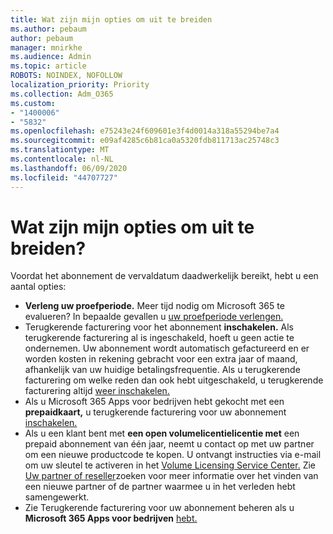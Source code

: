 ```yaml
---
title: Wat zijn mijn opties om uit te breiden
ms.author: pebaum
author: pebaum
manager: mnirkhe
ms.audience: Admin
ms.topic: article
ROBOTS: NOINDEX, NOFOLLOW
localization_priority: Priority
ms.collection: Adm_O365
ms.custom:
- "1400006"
- "5832"
ms.openlocfilehash: e75243e24f609601e3f4d0014a318a55294be7a4
ms.sourcegitcommit: e09af4285c6b81ca0a5320fdb811713ac25748c3
ms.translationtype: MT
ms.contentlocale: nl-NL
ms.lasthandoff: 06/09/2020
ms.locfileid: "44707727"
---
```

# <a name="what-are-my-options-to-extend"></a>Wat zijn mijn opties om uit te breiden?

Voordat het abonnement de vervaldatum daadwerkelijk bereikt, hebt u een aantal opties:

- **Verleng uw proefperiode.**  Meer tijd nodig om Microsoft 365 te evalueren? In bepaalde gevallen u [uw proefperiode verlengen.](https://docs.microsoft.com/microsoft-365/commerce/extend-your-trial?view=o365-worldwide)  
- Terugkerende facturering voor het abonnement **inschakelen.** Als terugkerende facturering al is ingeschakeld, hoeft u geen actie te ondernemen. Uw abonnement wordt automatisch gefactureerd en er worden kosten in rekening gebracht voor een extra jaar of maand, afhankelijk van uw huidige betalingsfrequentie. Als u terugkerende facturering om welke reden dan ook hebt uitgeschakeld, u terugkerende facturering altijd [weer inschakelen.](https://docs.microsoft.com/microsoft-365/commerce/subscriptions/renew-your-subscription?view=o365-worldwide)
- Als u Microsoft 365 Apps voor bedrijven hebt gekocht met een **prepaidkaart,** u terugkerende facturering voor uw abonnement [inschakelen.](https://docs.microsoft.com/microsoft-365/commerce/subscriptions/renew-your-subscription?view=o365-worldwide)
- Als u een klant bent met **een open volumelicentielicentie met** een prepaid abonnement van één jaar, neemt u contact op met uw partner om een nieuwe productcode te kopen. U ontvangt instructies via e-mail om uw sleutel te activeren in het [Volume Licensing Service Center.](https://go.microsoft.com/fwlink/p/?LinkID=282016) Zie [Uw partner of reseller](https://docs.microsoft.com/microsoft-365/admin/manage/find-your-partner-or-reseller?view=o365-worldwide)zoeken voor meer informatie over het vinden van een nieuwe partner of de partner waarmee u in het verleden hebt samengewerkt.
- Zie Terugkerende facturering voor uw abonnement beheren als u **Microsoft 365 Apps voor bedrijven** [hebt.](https://docs.microsoft.com/microsoft-365/commerce/subscriptions/renew-your-subscription?view=o365-worldwide)
